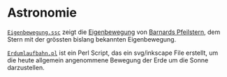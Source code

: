 # Astronomie

[`Eigenbewegung.ssc`](https://github.com/ReneNyffenegger/Astronomie/blob/master/Eigenbewegung.ssc) zeigt die [Eigenbewegung](http://de.wikipedia.org/wiki/Eigenbewegung_%28Astronomie%29)
von [Barnards Pfeilstern](http://de.wikipedia.org/wiki/Barnards_Pfeilstern), dem Stern mit der grössten bislang bekannten Eigenbewegung.

[`Erdumlaufbahn.pl`](https://github.com/ReneNyffenegger/Astronomie/blob/master/Erdumlaufbahn.pl) ist ein Perl Script, das ein svg/inkscape File erstellt, um die heute allgemein
angenommene Bewegung der Erde um die Sonne darzustellen.
